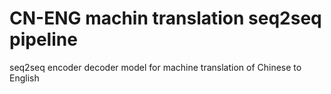 # CN-ENG machin translation seq2seq pipeline
 seq2seq encoder decoder model for machine translation of Chinese to English
